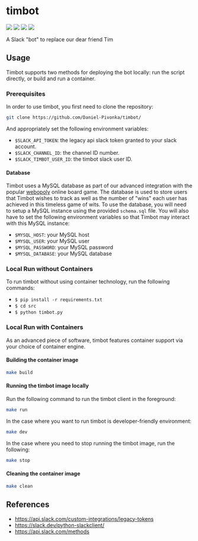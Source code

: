 # timbot
![](https://github.com/Daniel-Pivonka/timbot/workflows/flake8/badge.svg)
![](https://github.com/Daniel-Pivonka/timbot/workflows/tox/badge.svg)
![](https://github.com/Daniel-Pivonka/timbot/workflows/docker/badge.svg)
![](https://github.com/Daniel-Pivonka/timbot/workflows/quay/badge.svg)

A Slack "bot" to replace our dear friend Tim

## Usage

Timbot supports two methods for deploying the bot locally: run the script directly, or build and run a container.

### Prerequisites

In order to use timbot, you first need to clone the repository:

```bash
git clone https://github.com/Daniel-Pivonka/timbot/
```

And appropriately set the following environment variables:

- `$SLACK_API_TOKEN`: the legacy api slack token granted to your slack account.
- `$SLACK_CHANNEL_ID`: the channel ID number.
- `$SLACK_TIMBOT_USER_ID`: the timbot slack user ID.

#### Database

Timbot uses a MySQL database as part of our advanced integration with the popular [webopoly](https://www.webopoly.org/) online board game. The database is used to store users that Timbot wishes to track as well as the number of "wins" each user has achieved in this timeless game of wits. To use the database, you will need to setup a MySQL instance using the provided `schema.sql` file. You will also have to set the following environment variables so that Timbot may interact with this MySQL instance:

- `$MYSQL_HOST`: your MySQL host
- `$MYSQL_USER`: your MySQL user
- `$MYSQL_PASSWORD`: your MySQL password
- `$MYSQL_DATABASE`: your MySQL database

### Local Run without Containers

To run timbot without using container technology, run the following commands:

- `$ pip install -r requirements.txt`
- `$ cd src`
- `$ python timbot.py`

### Local Run with Containers

As an advanced piece of software, timbot features container support via your choice of container engine.

#### Building the container image

```bash
make build
```

#### Running the timbot image locally

Run the following command to run the timbot client in the foreground:

```bash
make run
```

In the case where you want to run timbot is developer-friendly environment:

```bash
make dev
```

In the case where you need to stop running the timbot image, run the following:

```bash
make stop
```

#### Cleaning the container image

```bash
make clean
```

## References

- https://api.slack.com/custom-integrations/legacy-tokens
- https://slack.dev/python-slackclient/
- https://api.slack.com/methods
